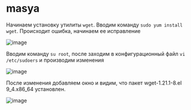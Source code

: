 # masya
Начинаем установку утилиты `wget`. 
Вводим команду `sudo yum install wget`. Происходит ошибка, начинаем ее исправление

![image](https://github.com/user-attachments/assets/7444c749-516c-417a-9fc2-e44262c9b851)

Вводим команду `su root`, после заходим в конфигурационный файл `vi /etc/sudoers` и производим изменения

![image](https://github.com/user-attachments/assets/3648054e-0f98-4ca1-adfa-914b80650abb)

После изменения добавляем окно и видим, что пакет wget-1.21.1-8.el 9_4.x86_64 установлен.

![image](https://github.com/user-attachments/assets/b78083ad-8bd5-40cf-a114-d5b33cd2bf1b)

